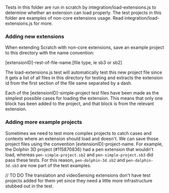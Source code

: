 Tests in this folder are run in scratch by integration/load-extensions.js to determine whether an extension can load properly. The test projects in this folder are examples of non-core extensions usage. Read integration/load-extensions.js for more.

### Adding new extensions

When extending Scratch with non-core extensions, save an example project to this directory with the name convention:

[extensionID]-rest-of-file-name.[file type, ie sb3 or sb2]

The load-extensions.js test will automatically test this new project file since it gets a list of all files in this directory for testing and extracts the extension id from the first section of the file same separated by a dash.

Each of the [extensionID]-simple-project test files have been made as the simplest possible cases for loading the extension. This means that only one block has been added to the project, and that block is from the relevant extension.

### Adding more example projects

Sometimes we need to test more complex projects to catch cases and contexts where an extension should load and doesn't. We can save those project files using the convention [extensionID]-project-name. For example, the Dolphin 3D project (#115870836) had a pen extension that wouldn't load, whereas `pen-simple-project.sb2` and `pen-simple-project.sb3` did pass these tests. For this reason, `pen-dolphin-3d.sb2` and `pen-dolphin-3d.sb3` are now part of the test examples.

// TO DO
The translation and videoSensing extensions don't have test projects added for them yet since they need a little more infrastructure stubbed out in the test.



